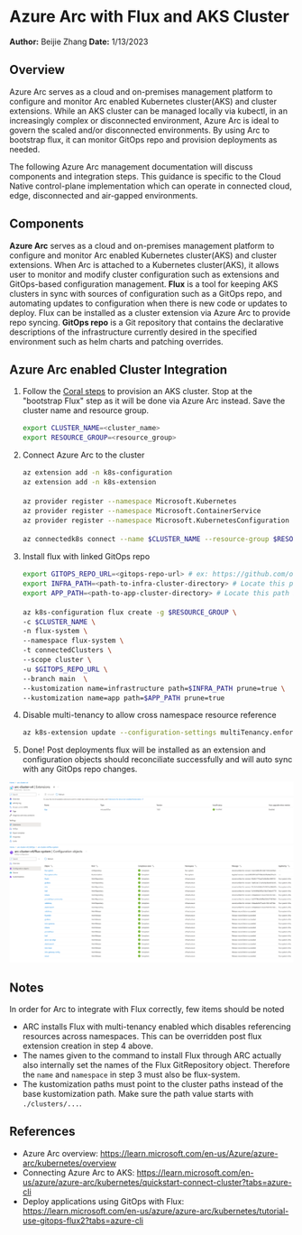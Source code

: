 # Azure Arc with Flux and AKS Cluster

**Author:** Beijie Zhang
**Date:** 1/13/2023

## Overview

Azure Arc serves as a cloud and on-premises management platform to configure and monitor Arc enabled Kubernetes cluster(AKS) and cluster extensions. While an AKS cluster can be managed locally via kubectl, in an increasingly complex or disconnected environment, Azure Arc is ideal to govern the scaled and/or disconnected environments. By using Arc to bootstrap flux, it can monitor GitOps repo and provision deployments as needed.

The following Azure Arc management documentation will discuss components and integration steps. This guidance is specific to the Cloud Native control-plane implementation which can operate in connected cloud, edge, disconnected and air-gapped environments.

## Components

**Azure Arc** serves as a cloud and on-premises management platform to configure and monitor Arc enabled Kubernetes cluster(AKS) and cluster extensions. When Arc is attached to a Kubernetes cluster(AKS), it allows user to monitor and modify cluster configuration such as extensions and GitOps-based configuration management.
**Flux** is a tool for keeping AKS clusters in sync with sources of configuration such as a GitOps repo, and automating updates to configuration when there is new code or updates to deploy. Flux can be installed as a cluster extension via Azure Arc to provide repo syncing.
**GitOps repo** is a Git repository that contains the declarative descriptions of the infrastructure currently desired in the specified environment such as helm charts and patching overrides.

## Azure Arc enabled Cluster Integration

1. Follow the [Coral steps](https://github.com/microsoft/coral/blob/main/docs/cluster-registration.md#provisioning-a-kubernetes-cluster) to provision an AKS cluster. Stop at the "bootstrap Flux" step as it will be done via Azure Arc instead. Save the cluster name and resource group.

    ```bash
    export CLUSTER_NAME=<cluster_name>
    export RESOURCE_GROUP=<resource_group>
    ```

2. Connect Azure Arc to the cluster

    ```bash
    az extension add -n k8s-configuration
    az extension add -n k8s-extension

    az provider register --namespace Microsoft.Kubernetes
    az provider register --namespace Microsoft.ContainerService
    az provider register --namespace Microsoft.KubernetesConfiguration

    az connectedk8s connect --name $CLUSTER_NAME --resource-group $RESOURCE_GROUP
    ```

3. Install flux with linked GitOps repo

    ```bash
    export GITOPS_REPO_URL=<gitops-repo-url> # ex: https://github.com/owner/gitops-repo
    export INFRA_PATH=<path-to-infra-cluster-directory> # Locate this path in GitOps repo. ex: ./clusters/<cluster-name>/coral-system/ManifestDeployments
    export APP_PATH=<path-to-app-cluster-directory> # Locate this path in GitOps repo. ex: ./clusters/<cluster-name>/<workspace-name>/ApplicationRegistrations/

    az k8s-configuration flux create -g $RESOURCE_GROUP \
    -c $CLUSTER_NAME \
    -n flux-system \
    --namespace flux-system \
    -t connectedClusters \
    --scope cluster \
    -u $GITOPS_REPO_URL \
    --branch main  \
    --kustomization name=infrastructure path=$INFRA_PATH prune=true \
    --kustomization name=app path=$APP_PATH prune=true
    ```

4. Disable multi-tenancy to allow cross namespace resource reference

    ```bash
    az k8s-extension update --configuration-settings multiTenancy.enforce=false -c $CLUSTER_NAME -g $RESOURCE_GROUP -n flux -t connectedClusters
    ```

5. Done! Post deployments flux will be installed as an extension and configuration objects should reconciliate successfully and will auto sync with any GitOps repo changes.

![img](../assets/flux-extension-installed.png)
![img](../assets/gitops-reconcillation-objects-succeeded.png)

## Notes

In order for Arc to integrate with Flux correctly, few items should be noted

- ARC installs Flux with multi-tenancy enabled which disables referencing resources across namespaces. This can be overridden post flux extension creation in step 4 above.
- The names given to the command to install Flux through ARC actually also internally set the names of the Flux GitRepository object. Therefore the `name` and `namespace` in step 3 must also be flux-system.
- The kustomization paths must point to the cluster paths instead of the base kustomization path. Make sure the path value starts with `./clusters/...`.

## References

- Azure Arc overview: <https://learn.microsoft.com/en-us/Azure/azure-arc/kubernetes/overview>
- Connecting Azure Arc to AKS: <https://learn.microsoft.com/en-us/azure/azure-arc/kubernetes/quickstart-connect-cluster?tabs=azure-cli>
- Deploy applications using GitOps with Flux: <https://learn.microsoft.com/en-us/azure/azure-arc/kubernetes/tutorial-use-gitops-flux2?tabs=azure-cli>
